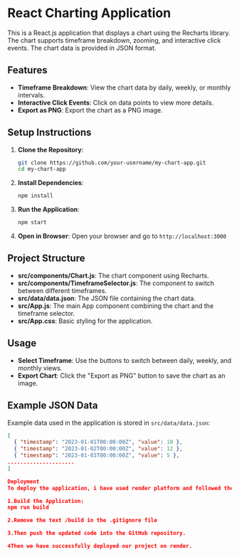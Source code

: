 # React Charting Application

This is a React.js application that displays a chart using the Recharts library. The chart supports timeframe breakdown, zooming, and interactive click events. The chart data is provided in JSON format.

## Features

- **Timeframe Breakdown**: View the chart data by daily, weekly, or monthly intervals.
- **Interactive Click Events**: Click on data points to view more details.
- **Export as PNG**: Export the chart as a PNG image.

## Setup Instructions

1. **Clone the Repository**:
    ```bash
    git clone https://github.com/your-username/my-chart-app.git
    cd my-chart-app
    ```

2. **Install Dependencies**:
    ```bash
    npm install
    ```

3. **Run the Application**:
    ```bash
    npm start
    ```

4. **Open in Browser**:
    Open your browser and go to `http://localhost:3000`

## Project Structure

- **src/components/Chart.js**: The chart component using Recharts.
- **src/components/TimeframeSelector.js**: The component to switch between different timeframes.
- **src/data/data.json**: The JSON file containing the chart data.
- **src/App.js**: The main App component combining the chart and the timeframe selector.
- **src/App.css**: Basic styling for the application.

## Usage

- **Select Timeframe**: Use the buttons to switch between daily, weekly, and monthly views.
- **Export Chart**: Click the "Export as PNG" button to save the chart as an image.

## Example JSON Data

Example data used in the application is stored in `src/data/data.json`:

```json
[
  { "timestamp": "2023-01-01T00:00:00Z", "value": 10 },
  { "timestamp": "2023-01-02T00:00:00Z", "value": 12 },
  { "timestamp": "2023-01-03T00:00:00Z", "value": 5 },
.....................
]

Deployment
To deploy the application, i have used render platform and followed these steps:

1.Build the Application:
npm run build

2.Remove the text /build in the .gitignore file

3.Then push the updated code into the GitHub repository.

4Then we have successfully deployed our project on render.

